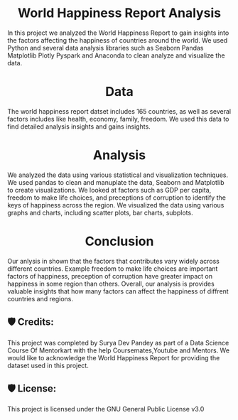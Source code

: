 <h1 align="center" id="title">World Happiness Report Analysis</h1>
<p id="description"> In this project we analyzed the World Happiness Report to gain insights into the factors affecting the happiness of countries around the world. We used Python and several data analysis libraries such as Seaborn Pandas Matplotlib Plotly Pyspark and Anaconda to clean analyze and visualize the data.</p>
<h1 align="center" id="title">Data</h1>
<p id="description" >The world happiness report datset includes 165 countries, as well as several factors includes like health, economy, family, freedom. We used this data to find detailed analysis insights and gains insights.</p>
<h1 align="center" id="title"> Analysis</h1>
<p id="description">We analyzed the data using various statistical and visualization techniques. We used pandas to clean and manuplate the data, Seaborn and Matplotlib to create visualizations.
We looked at factors such as GDP per capita, freedom to make life choices, and preceptions of corruption to identify the keys of happiness across the region. We visualized the data using various graphs and charts, including scatter plots, bar charts, subplots.</p>
<h1 align="center" id="title">Conclusion</h1>
<p id="description">Our anlysis in shown that the factors that contributes vary widely across different countries. Example freedom to make life choices are important factors of happiness, preception of corruption have greater impact on happiness in some region than others.
Overall, our  analysis is provides valuable insights that how many factors can affect the happiness of diffrent countries and regions.</p>  
<h2>🛡️ Credits:</h2>

This project was completed by Surya Dev Pandey as part of a Data Science Course Of Mentorkart with the help Coursemates,Youtube and Mentors. We would like to acknowledge the World Happiness Report for providing the dataset used in this project.

<h2>🛡️ License:</h2>

This project is licensed under the GNU General Public License v3.0

